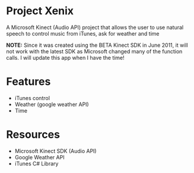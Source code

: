Project Xenix
==============

A Microsoft Kinect (Audio API) project that allows the user to use natural speech to control music from iTunes,
ask for weather and time

**NOTE:** Since it was created using the BETA Kinect SDK in June 2011, it will not work with the latest SDK as Microsoft changed
many of the function calls.  I will update this app when I have the time!

# Features
* iTunes control
* Weather (google weather API)
* Time

# Resources
* Microsoft Kinect SDK (Audio API)
* Google Weather API
* iTunes C# Library

